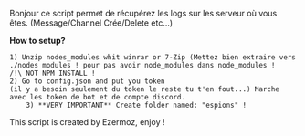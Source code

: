 Bonjour ce script permet de récupérez les logs sur les serveur où vous êtes. (Message/Channel Crée/Delete etc...)

**How to setup?**
	
	1) Unzip nodes_modules whit winrar or 7-Zip (Mettez bien extraire vers ./nodes modules ! pour pas avoir node_modules dans node_modules !
	/!\ NOT NPM INSTALL !
	2) Go to config.json and put you token
    (il y a besoin seulement du token le reste tu t'en fout...) Marche avec les token de bot et de compte discord.
    	3) **VERY IMPORTANT** Create folder named: "espions" !

This script is created by Ezermoz, enjoy !
